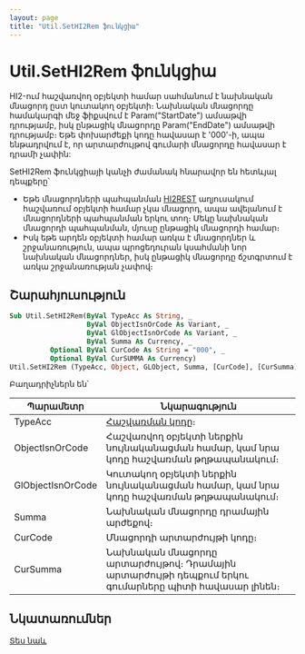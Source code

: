 ```yaml
---
layout: page
title: "Util.SetHI2Rem ֆունկցիա"
---
```


# Util.SetHI2Rem ֆունկցիա

HI2-ում հաշվառվող օբյեկտի համար սահմանում է նախնական մնացորդ ըստ կուտակող օբյեկտի։ 
Նախնական մնացորդը համակարգի մեջ ֆիքսվում է Param("StartDate") ամսաթվի դրությամբ, իսկ ընթացիկ մնացորդը Param("EndDate") ամսաթվի դրությամբ։ 
Եթե փոխարժեքի կոդը հավասար է '000'-ի, ապա ենթադրվում է, որ արտարժույթով գումարի մնացորդը հավասար է դրամի չափին:

SetHI2Rem ֆունկցիայի կանչի ժամանակ հնարավոր են հետևյալ դեպքերը՝
* Եթե մնացորդների պահպանման [HI2REST](../../../Database/Hirest2.html) աղյուսակում հաշվառում օբյեկտի համար չկա մնացորդ, ապա ավելանում է մնացորդների պահպանման երկու տող։ 
  Մեկը նախնական մնացորդի պահպանման, մյուսը ընթացիկ մնացորդի համար։
* Իսկ եթե արդեն օբյեկտի համար առկա է մնացորդներ և շրջանառություն, ապա պրոցեդուրան կսահմանի նոր նախնական մնացորդներ, իսկ ընթացիկ մնացորդը ճշտգրտում է առկա շրջանառության չափով։

## Շարահյուսություն

``` vb
Sub Util.SetHI2Rem(ByVal TypeAcc As String, _
                   ByVal ObjectIsnOrCode As Variant, _
                   ByVal GlObjectIsnOrCode As Variant, _
                   ByVal Summa As Currency, _
          Optional ByVal CurCode As String = "000", _
          Optional ByVal CurSUMMA As Currency)
Util.SetHI2Rem (TypeAcc, Object, GLObject, Summa, [CurCode], [CurSumma])
```

Բաղադրիչներն են՝

| Պարամետր | Նկարագություն |
|--|--|
| TypeAcc | [Հաշվառման կոդը](../../ASFACT/TypeAcc.html)։ |
| ObjectIsnOrCode | Հաշվառվող օբյեկտի ներքին նույնականացման համար, կամ նրա կոդը հաշվառման թղթապանակում։ |
| GlObjectIsnOrCode  | Կուտակող օբյեկտի ներքին նույնականացման համար, կամ նրա կոդը հաշվառման թղթապանակում։ |
| Summa | Նախնական մնացորդը դրամային արժեքով։ |
| CurCode | Մնացորդի արտարժույթի կոդը։ |
| CurSumma | Նախնական մնացորդը արտարժույթով։ Դրամային արտարժույթի դեպքում երկու գումարները պիտի հավասար լինեն։ |

## Նկատառումներ

[Տես նաև](SetRem.md)

